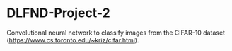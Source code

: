 # DLFND-Project-2

Convolutional neural network to classify images from the CIFAR-10 dataset (https://www.cs.toronto.edu/~kriz/cifar.html).
